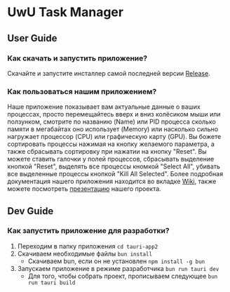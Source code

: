 # UwU Task Manager
## User Guide
### Как скачать и запустить приложение?
Скачайте и запустите инсталлер самой последней версии [Release](https://github.com/infgotoinf/UwU-Task-Manager/releases).
### Как пользоваться нашим приложением?
Наше приложение показывает вам актуальные данные о ваших процессах, просто перемещайтесь вверх и вниз колёсиком мыши или ползунком, смотрите по названию (Name) или PID процесса сколько памяти в мегабайтах оно использует (Memory) или насколько сильно нагружает процессор (CPU) или графическую карту (GPU). Вы божете сортировать процессы нажимая на кнопку желаемого параметра, а также сбрасывать сортировку при нажатии на кнопку "Reset". Вы можете ставить галочки у полей процессов, сбрасывать выделение кнопкой "Reset", выделять все процессы кномкой "Select All", убивать все выделенные процессы кнопкой "Kill All Selected". Более подробная документация нашего приложения находится во вкладке [Wiki](https://github.com/infgotoinf/UwU-Task-Manager/wiki), также можете посмотреть [презентацию](https://docs.google.com/presentation/d/1d1Y4aaM6nG85fObYVvfTeWgfz_xloSTY3MS9FElBaNg/edit#slide=id.p) нашего проекта.
## Dev Guide
### Как запустить приложение для разработки?
1. Переходим в папку приложения ```cd tauri-app2```
2. Скачиваем необходимые файлы ```bun install```
   - Скачиваем bun, если он не установлен ```npm install -g bun```
3. Запускаем приложение в режиме разработчика ```bun run tauri dev```
   - Для того, чтобы собрать проект, прописываем следующее ```bun run tauri build```
